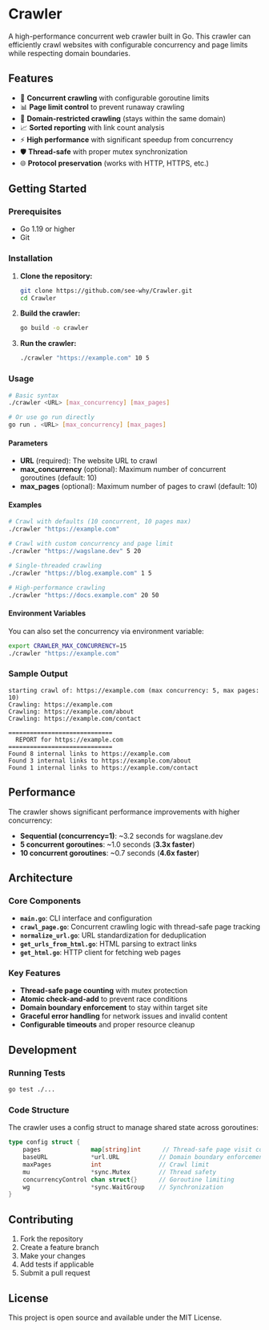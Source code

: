 # Crawler

A high-performance concurrent web crawler built in Go. This crawler can efficiently crawl websites with configurable concurrency and page limits while respecting domain boundaries.

## Features

- 🚀 **Concurrent crawling** with configurable goroutine limits
- 📊 **Page limit control** to prevent runaway crawling  
- 🔗 **Domain-restricted crawling** (stays within the same domain)
- 📈 **Sorted reporting** with link count analysis
- ⚡ **High performance** with significant speedup from concurrency
- 🛡️ **Thread-safe** with proper mutex synchronization
- 🌐 **Protocol preservation** (works with HTTP, HTTPS, etc.)

## Getting Started

### Prerequisites

- Go 1.19 or higher
- Git

### Installation

1. **Clone the repository:**
   ```bash
   git clone https://github.com/see-why/Crawler.git
   cd Crawler
   ```

2. **Build the crawler:**
   ```bash
   go build -o crawler
   ```

3. **Run the crawler:**
   ```bash
   ./crawler "https://example.com" 10 5
   ```

### Usage

```bash
# Basic syntax
./crawler <URL> [max_concurrency] [max_pages]

# Or use go run directly
go run . <URL> [max_concurrency] [max_pages]
```

#### Parameters

- **URL** (required): The website URL to crawl
- **max_concurrency** (optional): Maximum number of concurrent goroutines (default: 10)
- **max_pages** (optional): Maximum number of pages to crawl (default: 10)

#### Examples

```bash
# Crawl with defaults (10 concurrent, 10 pages max)
./crawler "https://example.com"

# Crawl with custom concurrency and page limit
./crawler "https://wagslane.dev" 5 20

# Single-threaded crawling
./crawler "https://blog.example.com" 1 5

# High-performance crawling
./crawler "https://docs.example.com" 20 50
```

#### Environment Variables

You can also set the concurrency via environment variable:

```bash
export CRAWLER_MAX_CONCURRENCY=15
./crawler "https://example.com"
```

### Sample Output

```
starting crawl of: https://example.com (max concurrency: 5, max pages: 10)
Crawling: https://example.com
Crawling: https://example.com/about
Crawling: https://example.com/contact

=============================
  REPORT for https://example.com
=============================
Found 8 internal links to https://example.com
Found 3 internal links to https://example.com/about
Found 1 internal links to https://example.com/contact
```

## Performance

The crawler shows significant performance improvements with higher concurrency:

- **Sequential (concurrency=1)**: ~3.2 seconds for wagslane.dev
- **5 concurrent goroutines**: ~1.0 seconds (**3.3x faster**)
- **10 concurrent goroutines**: ~0.7 seconds (**4.6x faster**)

## Architecture

### Core Components

- **`main.go`**: CLI interface and configuration
- **`crawl_page.go`**: Concurrent crawling logic with thread-safe page tracking
- **`normalize_url.go`**: URL standardization for deduplication
- **`get_urls_from_html.go`**: HTML parsing to extract links
- **`get_html.go`**: HTTP client for fetching web pages

### Key Features

- **Thread-safe page counting** with mutex protection
- **Atomic check-and-add** to prevent race conditions
- **Domain boundary enforcement** to stay within target site
- **Graceful error handling** for network issues and invalid content
- **Configurable timeouts** and proper resource cleanup

## Development

### Running Tests

```bash
go test ./...
```

### Code Structure

The crawler uses a config struct to manage shared state across goroutines:

```go
type config struct {
    pages              map[string]int      // Thread-safe page visit counter
    baseURL            *url.URL           // Domain boundary enforcement
    maxPages           int                // Crawl limit
    mu                 *sync.Mutex        // Thread safety
    concurrencyControl chan struct{}      // Goroutine limiting
    wg                 *sync.WaitGroup    // Synchronization
}
```

## Contributing

1. Fork the repository
2. Create a feature branch
3. Make your changes
4. Add tests if applicable
5. Submit a pull request

## License

This project is open source and available under the MIT License.
